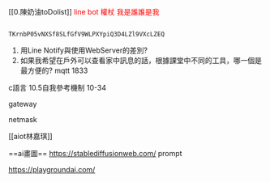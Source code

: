 [[0.陳奶油toDolist]]
<font color = red>line bot 權杖 我是誰誰是我</font>

```

TKrnbP05vNXSf8SLfGfV9WLPXYpiQ3D4LZl9VXcLZEQ
```

1. 用Line Notify與使用WebServer的差別?
2. 如果我希望在戶外可以查看家中訊息的話，根據課堂中不同的工具，哪一個是最方便的?
mqtt
1833

c語言 10.5自我參考機制
10-34

gateway

netmask

[[aiot林嘉琪]]

==ai畫圖==
https://stablediffusionweb.com/
prompt

https://playgroundai.com/